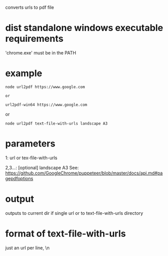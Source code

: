 converts urls to pdf file


# dist standalone windows executable requirements

'chrome.exe' must be in the PATH

# example 

```
node url2pdf https://www.google.com 

or

url2pdf-win64 https://www.google.com

```

or

```
node url2pdf text-file-with-urls landscape A3
```

# parameters

  1: url or tex-file-with-urls
  
  2,3...: [optional] landscape A3
  See: https://github.com/GoogleChrome/puppeteer/blob/master/docs/api.md#pagepdfoptions
   
 

# output

outputs to current dir if single url or to text-file-with-urls directory

# format of text-file-with-urls

just an url per line, \n 
